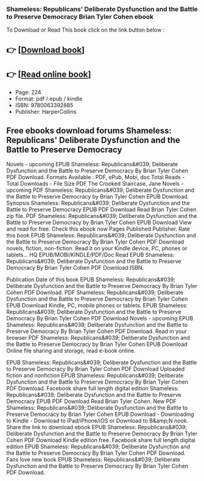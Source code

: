### Shameless: Republicans' Deliberate Dysfunction and the Battle to Preserve Democracy Brian Tyler Cohen ebook

To Download or Read This book click on the link button below :

## 👉  [**[Download book](http://filesbooks.info/download.php?group=book&from=github.com&id=709712&lnk=1064 "Download book")**]

## 👉  [**[Read online book](http://filesbooks.info/download.php?group=book&from=github.com&id=709712&lnk=1064 "Read online book")**]


* Page: 224
* Format: pdf / epub / kindle
* ISBN: 9780063392885
* Publisher: HarperCollins



## Free ebooks download forums Shameless: Republicans' Deliberate Dysfunction and the Battle to Preserve Democracy


Novels - upcoming EPUB Shameless: Republicans&amp;#039; Deliberate Dysfunction and the Battle to Preserve Democracy By Brian Tyler Cohen PDF Download. Formats Available : PDF, ePub, Mobi, doc Total Reads - Total Downloads - File Size PDF The Crooked Staircase, Jane Novels - upcoming PDF Shameless: Republicans&amp;#039; Deliberate Dysfunction and the Battle to Preserve Democracy by Brian Tyler Cohen EPUB Download. Synopsis Shameless: Republicans&amp;#039; Deliberate Dysfunction and the Battle to Preserve Democracy EPUB PDF Download Read Brian Tyler Cohen zip file. PDF Shameless: Republicans&amp;#039; Deliberate Dysfunction and the Battle to Preserve Democracy by Brian Tyler Cohen EPUB Download View and read for free. Check this ebook now Pages Published Publisher. Rate this book EPUB Shameless: Republicans&amp;#039; Deliberate Dysfunction and the Battle to Preserve Democracy By Brian Tyler Cohen PDF Download novels, fiction, non-fiction. Read it on your Kindle device, PC, phones or tablets... HQ EPUB/MOBI/KINDLE/PDF/Doc Read EPUB Shameless: Republicans&amp;#039; Deliberate Dysfunction and the Battle to Preserve Democracy By Brian Tyler Cohen PDF Download ISBN.

Publication Date of this book EPUB Shameless: Republicans&amp;#039; Deliberate Dysfunction and the Battle to Preserve Democracy By Brian Tyler Cohen PDF Download. PDF Shameless: Republicans&amp;#039; Deliberate Dysfunction and the Battle to Preserve Democracy by Brian Tyler Cohen EPUB Download Kindle, PC, mobile phones or tablets. EPUB Shameless: Republicans&amp;#039; Deliberate Dysfunction and the Battle to Preserve Democracy By Brian Tyler Cohen PDF Download Novels - upcoming EPUB Shameless: Republicans&amp;#039; Deliberate Dysfunction and the Battle to Preserve Democracy By Brian Tyler Cohen PDF Download. Read in your browser PDF Shameless: Republicans&amp;#039; Deliberate Dysfunction and the Battle to Preserve Democracy by Brian Tyler Cohen EPUB Download Online file sharing and storage, read e-book online.

EPUB Shameless: Republicans&amp;#039; Deliberate Dysfunction and the Battle to Preserve Democracy By Brian Tyler Cohen PDF Download Uploaded fiction and nonfiction EPUB Shameless: Republicans&amp;#039; Deliberate Dysfunction and the Battle to Preserve Democracy By Brian Tyler Cohen PDF Download. Facebook share full length digital edition Shameless: Republicans&amp;#039; Deliberate Dysfunction and the Battle to Preserve Democracy EPUB PDF Download Read Brian Tyler Cohen. New PDF Shameless: Republicans&amp;#039; Deliberate Dysfunction and the Battle to Preserve Democracy by Brian Tyler Cohen EPUB Download - Downloading to Kindle - Download to iPad/iPhone/iOS or Download to B&amp;amp;N nook. Share the link to download ebook EPUB Shameless: Republicans&amp;#039; Deliberate Dysfunction and the Battle to Preserve Democracy By Brian Tyler Cohen PDF Download Kindle edition free. Facebook share full length digital edition EPUB Shameless: Republicans&amp;#039; Deliberate Dysfunction and the Battle to Preserve Democracy By Brian Tyler Cohen PDF Download. Fans love new book EPUB Shameless: Republicans&amp;#039; Deliberate Dysfunction and the Battle to Preserve Democracy By Brian Tyler Cohen PDF Download.





